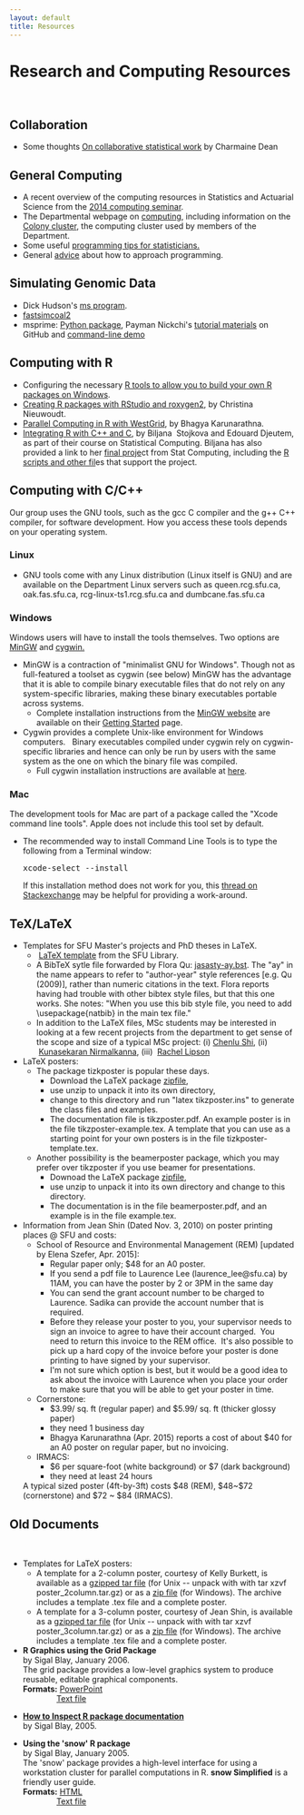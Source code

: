 ```yaml
---
layout: default
title: Resources
---
```

# Research and Computing Resources

<p>&nbsp;</p>
<h2><b>Collaboration</b></h2>
<ul>
<li>Some thoughts <a href="http://www.sfu.ca/%7Edean/OnStatisticalCollaborativeWork.pdf">On collaborative statistical work</a> by Charmaine Dean<br>
</li>
</ul>
<h2><b>General Computing</b></h2>
<ul>
<li>A recent overview of the computing resources in Statistics and Actuarial Science from the <a href="http://stat.sfu.ca/content/dam/sfu/stat/documents/comp2014.pdf">2014 computing seminar</a>.</li>
<li>The Departmental webpage on <a href="http://stat.sfu.ca/research/computing.html">computing</a>, including information on the <a href="http://www.rcg.sfu.ca/documentation/#_the_colony_hpc_cluster">Colony cluster</a>, the computing cluster used by members of the Department.<br>
</li>
<li>Some useful <a href="http://biostat.mc.vanderbilt.edu/wiki/Main/ProgrammingTipsForStatisticians">programming tips for statisticians.</a></li>
<li>General <a href="http://cscs.umich.edu/%7Ecrshalizi/weblog/593.html">advice</a> about how to approach programming.</li>
</ul>
<h2><b>Simulating Genomic Data</b></h2>
<ul>
<li>Dick Hudson's <a href="http://home.uchicago.edu/rhudson1/source/mksamples.html">ms program</a>.</li>
<li><a href="http://cmpg.unibe.ch/software/fastsimcoal2">fastsimcoal2</a></li>
<a href="http://cmpg.unibe.ch/software/fastsimcoal2"> </a><li>msprime: <a href="https://pypi.python.org/pypi/msprime">Python package</a>, Payman Nickchi's <a href="https://github.com/paymannickchi/msprime">tutorial&nbsp;materials</a> on GitHub and <a href="https://www.sfu.ca/content/dam/sfu/stat/documents/Statgen/mspcommands.txt">command-line demo</a></li>
</ul>
<h2><b>Computing with R</b></h2>
<ul>
<li>Configuring the necessary <a href="/content/sfu/stat/statgen/resources/r-tools-for-building-packages-on-windows.html">R tools to allow you to build your own R packages on Windows</a>.</li>
<li><a href="https://www.sfu.ca/content/dam/sfu/stat/documents/Statgen/DIYRpackage.pdf">Creating R packages with RStudio and roxygen2</a>, by Christina Nieuwoudt.</li>
<li><a href="https://www.sfu.ca/content/dam/sfu/stat/documents/Statgen/ParallelComputing_inR_CC.pdf">Parallel Computing in R with WestGrid</a>, by Bhagya Karunarathna.</li>
<li><a href="https://www.sfu.ca/content/dam/sfu/stat/documents/Statgen/RcppandR.pdf">Integrating R with C++ and C</a>, by Biljana&nbsp; Stojkova and Edouard Djeutem, as part of their course on Statistical Computing. Biljana has also provided a link to her <a href="https://www.sfu.ca/content/dam/sfu/stat/documents/Statgen/FinalReport.pdf">final proje</a>ct from Stat Computing, including the <a href="https://www.sfu.ca/content/dam/sfu/stat/documents/Statgen/R%20Functions%20and%20Data%20supporting%20Final%20Report.rar">R scripts and other fil</a>es that support the project.</li>
</ul>
<h2>Computing with C/C++</h2>
<p>Our group uses the GNU tools, such as the gcc C compiler and the g++ C++ compiler, for software development. How you access these tools depends on your operating system.</p>
<h3>Linux</h3>
<ul>
<li>GNU tools come with any Linux distribution (Linux itself is GNU) and are available on the Department Linux servers such as queen.rcg.sfu.ca, oak.fas.sfu.ca,&nbsp;rcg-linux-ts1.rcg.sfu.ca and dumbcane.fas.sfu.ca<br>
</li>
</ul>
<h3>Windows</h3>
<p>Windows users will have to install the tools themselves. Two options are<a href="http://cygwin.com"></a> <a href="www.mingw.org">MinGW</a> and <a href="http://cygwin.com">cygwin.</a><br>
</p>
<ul>
<li>MinGW is a contraction of &quot;minimalist GNU for Windows&quot;. Though not as full-featured a toolset as cygwin (see below) MinGW has the advantage that it is able to compile binary executable files that do not rely on any system-specific libraries, making these binary executables portable across systems.<ul>
<li>Complete installation instructions from the <a href="http://mingw.org">MinGW website</a> are available on their <a href="http://www.mingw.org/wiki/Getting_Started">Getting Started</a> page.</li>
</ul>
</li>
<li>Cygwin provides a complete Unix-like environment for Windows computers.&nbsp; &nbsp;Binary executables compiled under cygwin rely on cygwin-specific libraries and hence can only be run by users with the same system as the one on which the binary file was compiled.<br>
<ul>
<li>Full cygwin installation instructions are available at <a href="https://cygwin.com/cygwin-ug-net/setup-net.html">here</a>.</li>
</ul>
</li>
</ul>
<h3>Mac</h3>
<p>The development tools for Mac are part of a package called the &quot;Xcode command line tools&quot;. Apple does not include this tool set by default.</p>
<ul>
<li>The recommended way to install Command Line Tools is to type the following from a Terminal window:<pre>
xcode-select --install
</pre>
If this installation method does not work for you, this <a href="http://stackoverflow.com/questions/9329243/xcode-4-4-and-later-install-command-line-tools">thread on Stackexchange</a> may be helpful for providing a work-around.<br>
</li>
</ul>
<h2>TeX/LaTeX<br>
</h2>
<ul>
<li>Templates for SFU Master's projects and PhD theses in LaTeX.<ul>
<li>&nbsp;<a href="http://www.lib.sfu.ca/help/publish/thesis/templates#latex-template">LaTeX template</a> from the SFU Library.<br>
</li>
<li>A BibTeX sytle file forwarded by Flora Qu: <a href="/content/dam/sfu/stat/documents/Statgen/jasasty-ay.bst">jasasty-ay.bst</a>. The &quot;ay&quot; in the name appears to refer to &quot;author-year&quot; style references [e.g. Qu (2009)], rather than numeric citations in the text. Flora reports having had trouble with other bibtex style files, but that this one works. She notes: &quot;When you use this bib style file, you need to add \usepackage{natbib} in the main tex file.&quot;</li>
<li>In addition to the LaTeX files, MSc students may be interested in looking at a few recent projects from the department to get sense of the scope and size of a typical MSc project: (i) <a href="http://www.sfu.ca/content/dam/sfu/stat/alumnitheses/2015/chenlu%20shi_finalproject.pdf">Chenlu Shi</a>, (ii) &nbsp;<a href="http://www.sfu.ca/content/dam/sfu/stat/alumnitheses/2014/MSc%20Project%20Report%20-%20Kunasekaran%20Nirmalkanna.pdf">Kunasekaran Nirmalkanna</a>, (iii) &nbsp;<a href="http://www.sfu.ca/content/dam/sfu/stat/alumnitheses/2014/RachelLipson%20Final%201141.pdf">Rachel Lipson</a></li>
</ul>
</li>
<li>LaTeX posters:<ul>
<li>The package tizkposter is popular these days.<ul>
<li>Download the LaTeX package <a href="http://mirrors.ctan.org/graphics/pgf/contrib/tikzposter.zip">zipfile</a>,</li>
<li>use unzip to unpack it into its own directory,</li>
<li>change to this directory and run &quot;latex tikzposter.ins&quot; to generate the class files and examples.</li>
<li>The documentation file is tikzposter.pdf. An example poster is in the file tikzposter-example.tex. A template that you can use as a starting point for your own posters is in the file tizkposter-template.tex.</li>
</ul>
</li>
<li>Another possibility is the beamerposter package, which you may prefer over tikzposter if you use beamer for presentations.<ul>
<li>Downoad the LaTeX package <a href="http://mirrors.ctan.org/macros/latex/contrib/beamerposter.zip">zipfile</a>,</li>
<li>use unzip to unpack it into its own directory and change to this directory.</li>
<li>The documentation is in the file beamerposter.pdf, and an example is in the file example.tex.</li>
</ul>
</li>
</ul>
</li>
<li>Information from Jean Shin (Dated Nov. 3, 2010) on poster printing places @ SFU and costs:<ul>
<li>School of Resource and Environmental Management (REM) [updated by Elena Szefer, Apr. 2015]:<ul>
<li>Regular paper only; $48 for an A0 poster.<br>
</li>
<li>If you send a pdf file to Laurence Lee (laurence_lee@sfu.ca) by 11AM, you can have the poster by 2 or 3PM in the same day</li>
<li>You can send the grant account number to be charged to Laurence. Sadika can provide the account number that is required.&nbsp;<br>
</li>
<li>Before they release your poster to you, your supervisor needs to sign an invoice to agree to have their account charged.&nbsp; You need to return this invoice to the REM office.&nbsp; It's also possible to pick up a hard copy of the invoice before your poster is done printing to have signed by your supervisor.</li>
<li>I'm not sure which option is best, but it would be a good idea to ask about the invoice with Laurence when you place your order to make sure that you will be able to get your poster in time.</li>
</ul>
</li>
<li>Cornerstone:<br>
<ul>
<li>$3.99/ sq. ft (regular paper) and $5.99/ sq. ft (thicker glossy paper)</li>
<li>they need 1 business day</li>
<li>Bhagya Karunarathna (Apr. 2015) reports a cost of about $40 for an A0 poster on regular paper, but no invoicing.</li>
</ul>
</li>
<li>IRMACS:<ul>
<li>$6 per square-foot (white background) or $7 (dark background)</li>
<li>they need at least 24 hours</li>
</ul>
</li>
</ul>
A typical sized poster (4ft-by-3ft) costs $48 (REM), $48~$72 (cornerstone) and $72 ~ $84 (IRMACS).</li>
</ul>
<h2><b>Old Documents <br>
</b></h2>
<p>&nbsp;</p>
<ul>
<li>Templates for LaTeX posters:<ul>
<li>A template for a 2-column poster, courtesy of Kelly Burkett, is available as a <a href="/content/dam/sfu/stat/documents/Statgen/poster_2column.tar.gz">gzipped tar file</a> (for Unix -- unpack with with tar xzvf poster_2column.tar.gz) or as a <a href="/content/dam/sfu/stat/documents/Statgen/poster_2column.zip">zip file</a> (for Windows). The archive includes a template .tex file and a complete poster.</li>
<li>A template for a 3-column poster, courtesy of Jean Shin, is available as a <a href="/content/dam/sfu/stat/documents/Statgen/poster_3column.tar.gz">gzipped tar file</a> (for Unix -- unpack with with tar xzvf poster_3column.tar.gz) or as a <a href="/content/dam/sfu/stat/documents/Statgen/poster_3column.zip">zip file</a> (for Windows). The archive includes a template .tex file and a complete poster.</li>
</ul>
</li>
<li><b>R Graphics using the Grid Package</b><br>
by Sigal Blay, January 2006.<br>
The grid package provides a low-level graphics system to produce reusable, editable graphical components.<br>
<b>Formats:</b> <a href="http://www.sfu.ca/%7Esblay/R/grid.ppt">PowerPoint</a><br>
&nbsp;&nbsp;&nbsp;&nbsp;&nbsp;&nbsp;&nbsp;&nbsp;&nbsp;&nbsp;&nbsp;&nbsp;&nbsp;&nbsp; <a href="http://www.sfu.ca/%7Esblay/R/grid.txt">Text file</a></li>
<li><p><b><a href="http://www.sfu.ca/%7Esblay/R#docs">How to Inspect R package documentation </a></b><br>
by Sigal Blay, 2005.</p>
</li>
<li><p><b>Using the 'snow' R package </b><br>
by Sigal Blay, January 2005.<br>
The 'snow' package provides a high-level interface for using a workstation cluster for parallel computations in R. <b>snow Simplified</b> is a friendly user guide.<br>
<b>Formats:</b> <a href="http://www.sfu.ca/%7Esblay/R/snow.html">HTML</a><br>
&nbsp;&nbsp;&nbsp;&nbsp;&nbsp;&nbsp;&nbsp;&nbsp;&nbsp;&nbsp;&nbsp;&nbsp;&nbsp;&nbsp; <a href="http://www.sfu.ca/%7Esblay/R/snow.txt">Text file</a></p>
</li>
<p>&nbsp;</p>
<p>&nbsp;</p>
<p>&nbsp;</p>
<p><b>&nbsp;</b></p>
<p>&nbsp;</p>
<p>&nbsp;</p>
</ul>

